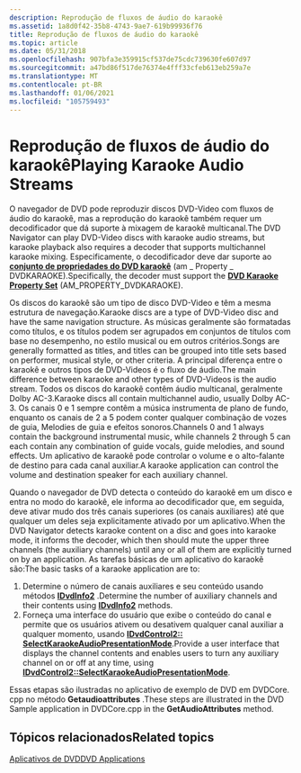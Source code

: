 ```yaml
---
description: Reprodução de fluxos de áudio do karaokê
ms.assetid: 1a8d0f42-35b8-4743-9ae7-619b99936f76
title: Reprodução de fluxos de áudio do karaokê
ms.topic: article
ms.date: 05/31/2018
ms.openlocfilehash: 907bfa3e359915cf537de75cdc739630fe607d97
ms.sourcegitcommit: a47bd86f517de76374e4fff33cfeb613eb259a7e
ms.translationtype: MT
ms.contentlocale: pt-BR
ms.lasthandoff: 01/06/2021
ms.locfileid: "105759493"
---
```

# <a name="playing-karaoke-audio-streams"></a><span data-ttu-id="aff5a-103">Reprodução de fluxos de áudio do karaokê</span><span class="sxs-lookup"><span data-stu-id="aff5a-103">Playing Karaoke Audio Streams</span></span>

<span data-ttu-id="aff5a-104">O navegador de DVD pode reproduzir discos DVD-Video com fluxos de áudio do karaokê, mas a reprodução do karaokê também requer um decodificador que dá suporte à mixagem de karaokê multicanal.</span><span class="sxs-lookup"><span data-stu-id="aff5a-104">The DVD Navigator can play DVD-Video discs with karaoke audio streams, but karaoke playback also requires a decoder that supports multichannel karaoke mixing.</span></span> <span data-ttu-id="aff5a-105">Especificamente, o decodificador deve dar suporte ao [**conjunto de propriedades do DVD karaokê**](dvd-karaoke-property-set.md) (am \_ Property \_ DVDKARAOKE).</span><span class="sxs-lookup"><span data-stu-id="aff5a-105">Specifically, the decoder must support the [**DVD Karaoke Property Set**](dvd-karaoke-property-set.md) (AM\_PROPERTY\_DVDKARAOKE).</span></span>

<span data-ttu-id="aff5a-106">Os discos do karaokê são um tipo de disco DVD-Video e têm a mesma estrutura de navegação.</span><span class="sxs-lookup"><span data-stu-id="aff5a-106">Karaoke discs are a type of DVD-Video disc and have the same navigation structure.</span></span> <span data-ttu-id="aff5a-107">As músicas geralmente são formatadas como títulos, e os títulos podem ser agrupados em conjuntos de títulos com base no desempenho, no estilo musical ou em outros critérios.</span><span class="sxs-lookup"><span data-stu-id="aff5a-107">Songs are generally formatted as titles, and titles can be grouped into title sets based on performer, musical style, or other criteria.</span></span> <span data-ttu-id="aff5a-108">A principal diferença entre o karaokê e outros tipos de DVD-Videos é o fluxo de áudio.</span><span class="sxs-lookup"><span data-stu-id="aff5a-108">The main difference between karaoke and other types of DVD-Videos is the audio stream.</span></span> <span data-ttu-id="aff5a-109">Todos os discos do karaokê contêm áudio multicanal, geralmente Dolby AC-3.</span><span class="sxs-lookup"><span data-stu-id="aff5a-109">Karaoke discs all contain multichannel audio, usually Dolby AC-3.</span></span> <span data-ttu-id="aff5a-110">Os canais 0 e 1 sempre contêm a música instrumenta de plano de fundo, enquanto os canais de 2 a 5 podem conter qualquer combinação de vozes de guia, Melodies de guia e efeitos sonoros.</span><span class="sxs-lookup"><span data-stu-id="aff5a-110">Channels 0 and 1 always contain the background instrumental music, while channels 2 through 5 can each contain any combination of guide vocals, guide melodies, and sound effects.</span></span> <span data-ttu-id="aff5a-111">Um aplicativo de karaokê pode controlar o volume e o alto-falante de destino para cada canal auxiliar.</span><span class="sxs-lookup"><span data-stu-id="aff5a-111">A karaoke application can control the volume and destination speaker for each auxiliary channel.</span></span>

<span data-ttu-id="aff5a-112">Quando o navegador de DVD detecta o conteúdo do karaokê em um disco e entra no modo do karaokê, ele informa ao decodificador que, em seguida, deve ativar mudo dos três canais superiores (os canais auxiliares) até que qualquer um deles seja explicitamente ativado por um aplicativo.</span><span class="sxs-lookup"><span data-stu-id="aff5a-112">When the DVD Navigator detects karaoke content on a disc and goes into karaoke mode, it informs the decoder, which then should mute the upper three channels (the auxiliary channels) until any or all of them are explicitly turned on by an application.</span></span> <span data-ttu-id="aff5a-113">As tarefas básicas de um aplicativo do karaokê são:</span><span class="sxs-lookup"><span data-stu-id="aff5a-113">The basic tasks of a karaoke application are to:</span></span>

1.  <span data-ttu-id="aff5a-114">Determine o número de canais auxiliares e seu conteúdo usando métodos [**IDvdInfo2**](/windows/desktop/api/Strmif/nn-strmif-idvdinfo2) .</span><span class="sxs-lookup"><span data-stu-id="aff5a-114">Determine the number of auxiliary channels and their contents using [**IDvdInfo2**](/windows/desktop/api/Strmif/nn-strmif-idvdinfo2) methods.</span></span>
2.  <span data-ttu-id="aff5a-115">Forneça uma interface do usuário que exibe o conteúdo do canal e permite que os usuários ativem ou desativem qualquer canal auxiliar a qualquer momento, usando [**IDvdControl2:: SelectKaraokeAudioPresentationMode**](/windows/desktop/api/Strmif/nf-strmif-idvdcontrol2-selectkaraokeaudiopresentationmode).</span><span class="sxs-lookup"><span data-stu-id="aff5a-115">Provide a user interface that displays the channel contents and enables users to turn any auxiliary channel on or off at any time, using [**IDvdControl2::SelectKaraokeAudioPresentationMode**](/windows/desktop/api/Strmif/nf-strmif-idvdcontrol2-selectkaraokeaudiopresentationmode).</span></span>

<span data-ttu-id="aff5a-116">Essas etapas são ilustradas no aplicativo de exemplo de DVD em DVDCore. cpp no método **Getaudioattributes** .</span><span class="sxs-lookup"><span data-stu-id="aff5a-116">These steps are illustrated in the DVD Sample application in DVDCore.cpp in the **GetAudioAttributes** method.</span></span>

## <a name="related-topics"></a><span data-ttu-id="aff5a-117">Tópicos relacionados</span><span class="sxs-lookup"><span data-stu-id="aff5a-117">Related topics</span></span>

<dl> <dt>

[<span data-ttu-id="aff5a-118">Aplicativos de DVD</span><span class="sxs-lookup"><span data-stu-id="aff5a-118">DVD Applications</span></span>](dvd-applications.md)
</dt> </dl>

 

 



